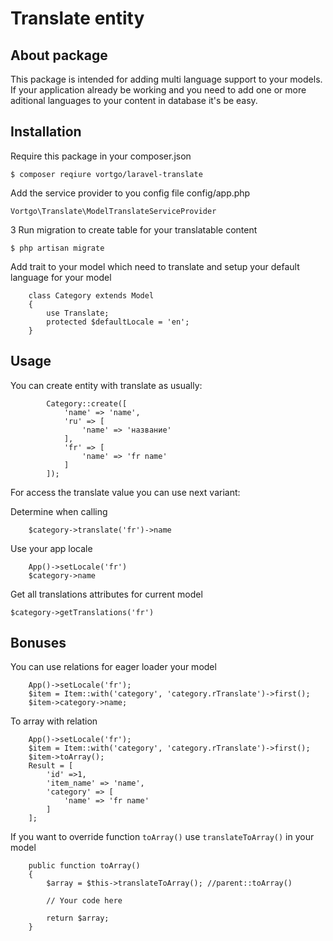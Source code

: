# Translate entity

## About package
This package is intended for adding multi language support to your models. If your application already be working and you need to add one or more aditional languages to your content in database it's be easy.



## Installation

Require this package in your composer.json

    $ composer reqiure vortgo/laravel-translate

Add the service provider to you config file config/app.php

    Vortgo\Translate\ModelTranslateServiceProvider

3 Run migration to create table for your translatable content

    $ php artisan migrate

Add trait to your model which need to translate and setup your default language for your model

```
    class Category extends Model
    {
        use Translate;
        protected $defaultLocale = 'en';
    }
```

## Usage

You can create entity with translate as usually:

```
        Category::create([
            'name' => 'name',
            'ru' => [
                'name' => 'название'
            ],
            'fr' => [
                'name' => 'fr name'
            ]
        ]);
```

For access the translate value you can use next variant:

Determine when calling
```
    $category->translate('fr')->name
```

Use your app locale
```
    App()->setLocale('fr')
    $category->name
```

Get all translations attributes for current model
```
$category->getTranslations('fr')
```

## Bonuses
You can use relations for eager loader your model
```
    App()->setLocale('fr');
    $item = Item::with('category', 'category.rTranslate')->first();
    $item->category->name;
```

To array with relation
```
    App()->setLocale('fr');
    $item = Item::with('category', 'category.rTranslate')->first();
    $item->toArray();
    Result = [
        'id' =>1,
        'item_name' => 'name',
        'category' => [
            'name' => 'fr name'
        ]
    ];
```

If you want to override function `toArray()` use `translateToArray()` in your model

```
    public function toArray()
    {
        $array = $this->translateToArray(); //parent::toArray()

        // Your code here

        return $array;
    }

```